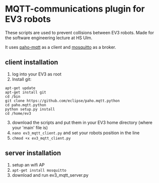 # MQTT-communications plugin for EV3 robots

These scripts are used to prevent collisions between EV3 robots.
Made for the software engineering lecture at HS Ulm.

It uses [paho-mqtt](https://github.com/eclipse/paho.mqtt.python) as a client and [mosquitto](https://mosquitto.org/) as a broker.


## client installation
1) log into your EV3 as root
2) Install git:
```
apt-get update
apt-get install git
cd /bin
git clone https://github.com/eclipse/paho.mqtt.python
cd paho.mqtt.python
python setup.py install
cd /home/ev3
```
3) download the scripts and put them in your EV3 home directory (where your 'main' file is)
4) `nano ev3_mqtt_client.py`
and set your robots position in the line
5) `chmod +x ev3_mqtt_client.py`

## server installation
1) setup an wifi AP
2) `apt-get install mosquitto`
3) download and run ev3_mqtt_server.py